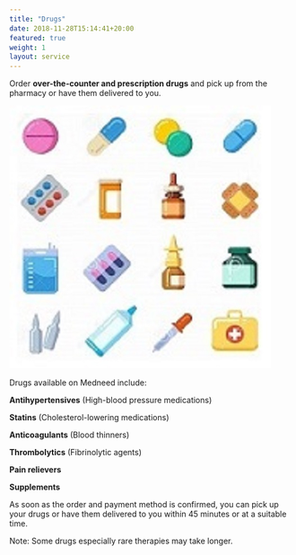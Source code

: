 ```yaml
---
title: "Drugs"
date: 2018-11-28T15:14:41+20:00  
featured: true
weight: 1
layout: service
---
```


Order **over-the-counter and prescription drugs** and pick up from the pharmacy or have them delivered to you.


![Pharm drugs](/images/illustrations/pharm-drugs.jpg)

Drugs available on Medneed include:

**Antihypertensives** (High-blood pressure medications)

**Statins** (Cholesterol-lowering medications)

**Anticoagulants** (Blood thinners)

**Thrombolytics** (Fibrinolytic agents)

**Pain relievers**

**Supplements**

As soon as the order and payment method is confirmed, you can pick up your drugs or have them delivered to you within 45 minutes or at a suitable time. 

Note: Some drugs especially rare therapies may take longer. 

